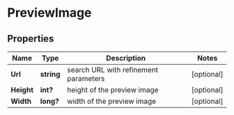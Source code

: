 # PreviewImage


## Properties

| Name | Type | Description | Notes |
|------------ | ------------- | ------------- | -------------|
**Url** | **string** | search URL with refinement parameters |[optional]|
**Height** | **int?** | height of the preview image |[optional]|
**Width** | **long?** | width of the preview image |[optional]|